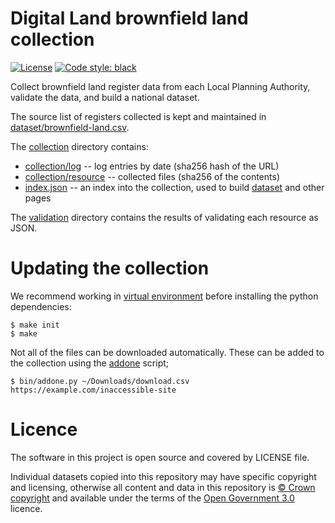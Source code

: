 # Digital Land brownfield land collection

[![License](https://img.shields.io/github/license/mashape/apistatus.svg)](https://github.com/digital-land/brownfield-land/blob/master/LICENSE)
[![Code style: black](https://img.shields.io/badge/code%20style-black-000000.svg)](https://black.readthedocs.io/en/stable/)

Collect brownfield land register data from each Local Planning Authority, validate the data, and build a national dataset.

The source list of registers collected is kept and maintained in [dataset/brownfield-land.csv](dataset/brownfield-land.csv).

The [collection](collection) directory contains:

* [collection/log](collection/log) -- log entries by date (sha256 hash of the URL)
* [collection/resource](collection/resource) -- collected files (sha256 of the contents)
* [index.json](collection/index.json) -- an index into the collection, used to build [dataset](https://digital-land.github.io/dataset/brownfield-land/) and other pages

The [validation](validation) directory contains the results of validating each resource as JSON.

# Updating the collection

We recommend working in [virtual environment](http://docs.python-guide.org/en/latest/dev/virtualenvs/) before installing the python dependencies:

    $ make init
    $ make

Not all of the files can be downloaded automatically. These can be added to the collection using the [addone](bin/addone.py) script;

    $ bin/addone.py ~/Downloads/download.csv https://example.com/inaccessible-site

# Licence

The software in this project is open source and covered by LICENSE file.

Individual datasets copied into this repository may have specific copyright and licensing, otherwise all content and data in this repository is
[© Crown copyright](http://www.nationalarchives.gov.uk/information-management/re-using-public-sector-information/copyright-and-re-use/crown-copyright/)
and available under the terms of the [Open Government 3.0](https://www.nationalarchives.gov.uk/doc/open-government-licence/version/3/) licence.
